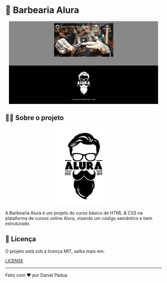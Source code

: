 # 🤵 Barbearia Alura

<p align="center">
  <img alt="Gif Barbearia Alura" src="./gifBarbeariaAlura.gif">
</p>

## 👨‍💻 Sobre o projeto
 <p align="center">
  <img alt="Barbearia Alura" src="./logo.png">
</p>

 A Barbearia Alura é um projeto do curso básico de HTML & CSS na plataforma de cursos online Alura, visando um código semântico e bem estruturado.
 
 ## 📄 Licença

O projeto está sob a licença MIT, saiba mais em:

[LICENSE](https://pt.wikipedia.org/wiki/Licen%C3%A7a_MIT)

---

Feito com ❤️ por Daniel Pádua
